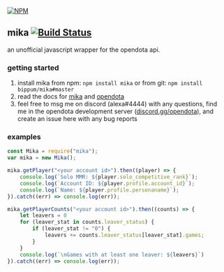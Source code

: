 [![NPM](https://nodei.co/npm/mika.png?downloads=true&downloadRank=true&stars=true)](https://nodei.co/npm/mika/)

## mika [![Build Status](https://travis-ci.org/bippum/mika.svg?branch=master)](https://travis-ci.org/bippum/mika)

an unofficial javascript wrapper for the opendota api. 

### getting started

1. install mika from npm: `npm install mika` or from git: `npm install bippum/mika#master`
1. read the docs for [mika](https://bippum.github.io/mika/Mika.html) and [opendota](https://docs.opendota.com/)
1. feel free to msg me on discord (alexa#4444) with any questions, find me in the opendota development server ([discord.gg/opendota](http://www.discord.gg/opendota)), and create an issue here with any bug reports

### examples

```js
const Mika = require("mika");
var mika = new Mika();

mika.getPlayer("<your account id>").then((player) => {
    console.log(`Solo MMR: ${player.solo_competitive_rank}`);
    console.log(`Account ID: ${player.profile.account_id}`);
    console.log(`Name: ${player.profile.personaname}`);
}).catch((err) => console.log(err));

mika.getPlayerCounts("<your account id>").then((counts) => {
    let leavers = 0
    for (leaver_stat in counts.leaver_status) {
        if (leaver_stat != "0") {
            leavers += counts.leaver_status[leaver_stat].games;
        }
    }
    console.log(`\nGames with at least one leaver: ${leavers}`)
}).catch((err) => console.log(err));
